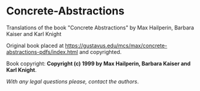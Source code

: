 # Concrete-Abstractions
Translations of the book "Concrete Abstractions" by Max Hailperin, Barbara Kaiser and Karl Knight

Original book placed at https://gustavus.edu/mcs/max/concrete-abstractions-pdfs/index.html
and copyrighted.

Book copyright:
**Copyright (c) 1999 by Max Hailperin, Barbara Kaiser and Karl Knight**.

*With any legal questions please, contact the authors*. 
